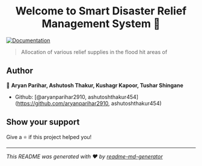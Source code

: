 <h1 align="center">Welcome to Smart Disaster Relief Management System 👋</h1>
<p>
  <a href="https://docs.google.com/document/d/1zWyqm6A7PqCI_S7ovto-2Em5ri1TkWkbWDy4fC_ikSU/edit?usp=sharing" target="_blank">
    <img alt="Documentation" src="https://img.shields.io/badge/documentation-yes-brightgreen.svg" />
  </a>
</p>

> Allocation of various relief supplies in the flood hit areas of 

## Author

👤 **Aryan Parihar, Ashutosh Thakur, Kushagr Kapoor, Tushar Shingane**

* Github: [@aryanparihar2910, ashutoshthakur454](https://github.com/aryanparihar2910, ashutoshthakur454)

## Show your support

Give a ⭐️ if this project helped you!

***
_This README was generated with ❤️ by [readme-md-generator](https://github.com/kefranabg/readme-md-generator)_
